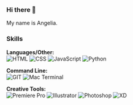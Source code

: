 ### Hi there 👋
My name is Angelia. 

### Skills  

**Languages/Other:**<br />
![HTML](https://img.shields.io/badge/HTML5-E34F26?style=for-the-badge&logo=html5&logoColor=white)
![CSS](https://img.shields.io/badge/CSS3-1572B6?style=for-the-badge&logo=css3&logoColor=white)
![JavaScript](https://img.shields.io/badge/JavaScript-F7DF1E?style=for-the-badge&logo=javascript&logoColor=black)
![Python](https://img.shields.io/badge/Python-3776AB?style=for-the-badge&logo=python&logoColor=white)  

**Command Line:**<br />
![GIT](https://img.shields.io/badge/GIT-E44C30?style=for-the-badge&logo=git&logoColor=white)
![Mac Terminal](https://img.shields.io/badge/mac%20terminal-4D4D4D?style=for-the-badge&logo=windows%20terminal&logoColor=white)  

**Creative Tools:**<br />
![Premiere Pro](https://img.shields.io/badge/premiere%20pro-9999FF?style=for-the-badge&logo=adobe%20premiere%20pro&logoColor=white)
![Illustrator](https://img.shields.io/badge/Illustrator-FF9A00?style=for-the-badge&logo=Adobe%20Illustrator&logoColor=white)
![Photoshop](https://img.shields.io/badge/Photoshop-31A8FF?style=for-the-badge&logo=Adobe%20Photoshop&logoColor=white)
![XD](https://img.shields.io/badge/XD-FF61F6?style=for-the-badge&logo=Adobe%20XD&logoColor=white)  



